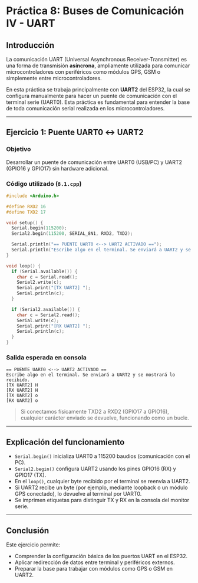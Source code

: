 # Práctica 8: Buses de Comunicación IV - UART

## Introducción

La comunicación UART (Universal Asynchronous Receiver-Transmitter) es una forma de transmisión **asíncrona**, ampliamente utilizada para comunicar microcontroladores con periféricos como módulos GPS, GSM o simplemente entre microcontroladores.

En esta práctica se trabaja principalmente con **UART2** del ESP32, la cual se configura manualmente para hacer un puente de comunicación con el terminal serie (UART0). Esta práctica es fundamental para entender la base de toda comunicación serial realizada en los microcontroladores.

---

## Ejercicio 1: Puente UART0 ↔ UART2

### Objetivo

Desarrollar un puente de comunicación entre UART0 (USB/PC) y UART2 (GPIO16 y GPIO17) sin hardware adicional.

### Código utilizado (`8.1.cpp`)

```cpp
#include <Arduino.h>

#define RXD2 16
#define TXD2 17

void setup() {
  Serial.begin(115200);
  Serial2.begin(115200, SERIAL_8N1, RXD2, TXD2);

  Serial.println("== PUENTE UART0 <--> UART2 ACTIVADO ==");
  Serial.println("Escribe algo en el terminal. Se enviará a UART2 y se mostrará lo recibido.");
}

void loop() {
  if (Serial.available()) {
    char c = Serial.read();
    Serial2.write(c);
    Serial.print("[TX UART2] ");
    Serial.println(c);
  }

  if (Serial2.available()) {
    char c = Serial2.read();
    Serial.write(c);
    Serial.print("[RX UART2] ");
    Serial.println(c);
  }
}
```

### Salida esperada en consola

```
== PUENTE UART0 <--> UART2 ACTIVADO ==
Escribe algo en el terminal. Se enviará a UART2 y se mostrará lo recibido.
[TX UART2] H
[RX UART2] H
[TX UART2] o
[RX UART2] o
```

> Si conectamos físicamente TXD2 a RXD2 (GPIO17 a GPIO16), cualquier carácter enviado se devuelve, funcionando como un bucle.

---

## Explicación del funcionamiento

- `Serial.begin()` inicializa UART0 a 115200 baudios (comunicación con el PC).
- `Serial2.begin()` configura UART2 usando los pines GPIO16 (RX) y GPIO17 (TX).
- En el `loop()`, cualquier byte recibido por el terminal se reenvía a UART2.
- Si UART2 recibe un byte (por ejemplo, mediante loopback o un módulo GPS conectado), lo devuelve al terminal por UART0.
- Se imprimen etiquetas para distinguir TX y RX en la consola del monitor serie.

---

## Conclusión

Este ejercicio permite:

- Comprender la configuración básica de los puertos UART en el ESP32.
- Aplicar redirección de datos entre terminal y periféricos externos.
- Preparar la base para trabajar con módulos como GPS o GSM en UART2.



